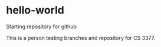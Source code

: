 # hello-world
Starting repository for github

This is a person testing branches and repository for CS 3377.
